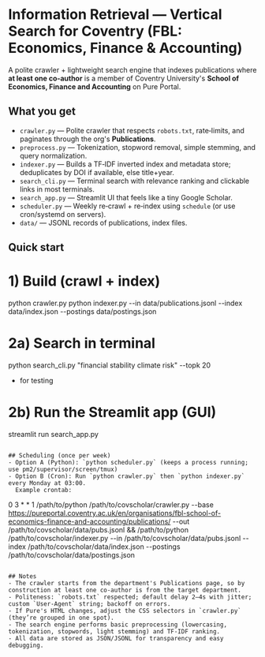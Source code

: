# Information Retrieval — Vertical Search for Coventry (FBL: Economics, Finance & Accounting)

A polite crawler + lightweight search engine that indexes publications where **at least one co‑author**
is a member of Coventry University's **School of Economics, Finance and Accounting** on Pure Portal.

## What you get
- `crawler.py` — Polite crawler that respects `robots.txt`, rate‑limits, and paginates through the org's **Publications**.
- `preprocess.py` — Tokenization, stopword removal, simple stemming, and query normalization.
- `indexer.py` — Builds a TF‑IDF inverted index and metadata store; deduplicates by DOI if available, else title+year.
- `search_cli.py` — Terminal search with relevance ranking and clickable links in most terminals.
- `search_app.py` — Streamlit UI that feels like a tiny Google Scholar.
- `scheduler.py` — Weekly re‑crawl + re‑index using `schedule` (or use cron/systemd on servers).
- `data/` — JSONL records of publications, index files.

## Quick start

# 1) Build (crawl + index)
python crawler.py
python indexer.py --in data/publications.jsonl --index data/index.json --postings data/postings.json

# 2a) Search in terminal
python search_cli.py "financial stability climate risk" --topk 20 
- for testing

# 2b) Run the Streamlit app (GUI)
streamlit run search_app.py
```

## Scheduling (once per week)
- Option A (Python): `python scheduler.py` (keeps a process running; use pm2/supervisor/screen/tmux)
- Option B (Cron): Run `python crawler.py` then `python indexer.py` every Monday at 03:00.
  Example crontab:
  ```
  0 3 * * 1 /path/to/python /path/to/covscholar/crawler.py --base https://pureportal.coventry.ac.uk/en/organisations/fbl-school-of-economics-finance-and-accounting/publications/ --out /path/to/covscholar/data/pubs.jsonl && /path/to/python /path/to/covscholar/indexer.py --in /path/to/covscholar/data/pubs.jsonl --index /path/to/covscholar/data/index.json --postings /path/to/covscholar/data/postings.json
  ```

## Notes
- The crawler starts from the department's Publications page, so by construction at least one co‑author is from the target department.
- Politeness: `robots.txt` respected; default delay 2–4s with jitter; custom `User-Agent` string; backoff on errors.
- If Pure's HTML changes, adjust the CSS selectors in `crawler.py` (they’re grouped in one spot).
- The search engine performs basic preprocessing (lowercasing, tokenization, stopwords, light stemming) and TF‑IDF ranking.
- All data are stored as JSON/JSONL for transparency and easy debugging.
